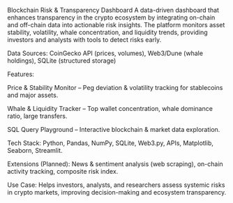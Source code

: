 Blockchain Risk & Transparency Dashboard
A data-driven dashboard that enhances transparency in the crypto ecosystem by integrating on-chain and off-chain data into actionable risk insights. The platform monitors asset stability, volatility, whale concentration, and liquidity trends, providing investors and analysts with tools to detect risks early.

Data Sources: CoinGecko API (prices, volumes), Web3/Dune (whale holdings), SQLite (structured storage)

Features:

Price & Stability Monitor – Peg deviation & volatility tracking for stablecoins and major assets.

Whale & Liquidity Tracker – Top wallet concentration, whale dominance ratio, large transfers.

SQL Query Playground – Interactive blockchain & market data exploration.


Tech Stack: Python, Pandas, NumPy, SQLite, Web3.py, APIs, Matplotlib, Seaborn, Streamlit.

Extensions (Planned): News & sentiment analysis (web scraping), on-chain activity tracking, composite risk index.


Use Case: Helps investors, analysts, and researchers assess systemic risks in crypto markets, improving decision-making and ecosystem transparency.
